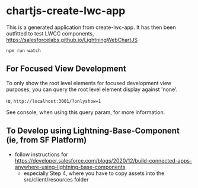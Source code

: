 # chartjs-create-lwc-app

This is a generated application from create-lwc-app. It has then been outfitted to test LWCC components, https://salesforcelabs.github.io/LightningWebChartJS

`npm run watch`

## For Focused View Development

To only show the root level elements for focused development view purposes, you can query the root level element display against 'none'.

ie, `http://localhost:3001/?onlyshow=1`

See console, when using this query param, for more information.

## To Develop using Lightning-Base-Component (ie, from SF Platform)

-   follow instructions for https://developer.salesforce.com/blogs/2020/12/build-connected-apps-anywhere-using-lightning-base-components
    -   especially Step 4, where you have to copy assets into the src/client/resources folder
